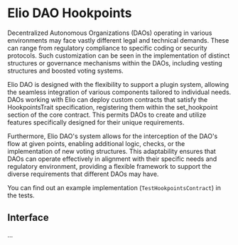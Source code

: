 # Elio DAO Hookpoints

Decentralized Autonomous Organizations (DAOs) operating in various environments may face vastly different legal and technical demands. These can range from regulatory compliance to specific coding or security protocols. Such customization can be seen in the implementation of distinct structures or governance mechanisms within the DAOs, including vesting structures and boosted voting systems.

Elio DAO is designed with the flexibility to support a plugin system, allowing the seamless integration of various components tailored to individual needs. DAOs working with Elio can deploy custom contracts that satisfy the HookpointsTrait specification, registering them within the set_hookpoint section of the core contract. This permits DAOs to create and utilize features specifically designed for their unique requirements.

Furthermore, Elio DAO's system allows for the interception of the DAO's flow at given points, enabling additional logic, checks, or the implementation of new voting structures. This adaptability ensures that DAOs can operate effectively in alignment with their specific needs and regulatory environment, providing a flexible framework to support the diverse requirements that different DAOs may have.

You can find out an example implementation (`TestHookpointsContract`) in the tests.

## Interface
...
